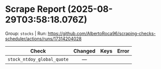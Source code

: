# Scrape Report (2025-08-29T03:58:18.076Z)

Group: `stocks`  |  Run: https://github.com/AlbertoRoca96/scraping-checks-scheduler/actions/runs/17314204028

| Check | Changed | Keys | Error |
|---|:---:|:--|:--|
| `stock_ntdoy_global_quote` | — |  |  |
